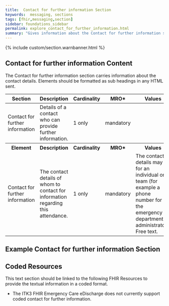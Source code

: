 ```yaml
---
title:  Contact for further information Section
keywords:  messaging, sections
tags: [fhir,messaging,section]
sidebar: foundations_sidebar
permalink: explore_contact_for_further_information.html
summary: "Gives information about the Contact for further information section"
---
```


{% include custom/section.warnbanner.html %}

## Contact for further information Content ##
The Contact for further information section carries information about the contact details. Elements should be formatted as sub headings in any HTML sent.

<table style="width:100%;max-width: 100%;">
	<thead>
		<tr>
			<th width="18%">Section</th>
			<th width="30%">Description</th>
			<th width="11%">Cardinality</th>
			<th width="11%">MRO*</th>
			<th width="30%">Values</th>
		</tr>
	</thead>
 <tbody>
  <tr>
   <td>Contact for further information</td>
   <td>Details of a contact who can provide further information.</td>
   <td>1 only</td>
   <td>mandatory</td>
   <td>&nbsp;</td>
  </tr>
		<tr>
			<th>Element</th>
			<th>Description</th>
			<th>Cardinality</th>
			<th>MRO*</th>
			<th>Values</th>
		</tr>
  <tr>
   <td>Contact for further information</td>
   <td>The contact details of whom to contact for information regarding this attendance.</td>
   <td>1 only</td>
   <td>mandatory</td>
   <td>The contact details may be for an individual or team (for example a phone number for the emergency department administrator). Free text.</td>
  </tr>
 </tbody>
</table>

##  Example Contact for further information Section ##

<script src="https://gist.github.com/IOPS-DEV/2fc82c41a8105e6cb66b03c59dccdc24.js"></script>

## Coded Resources ##

This text section should be linked to the following FHIR Resources to provide the textual information in a coded format.

- The ITK3 FHIR Emergency Care eDischarge does not currently support coded contact for further information.







